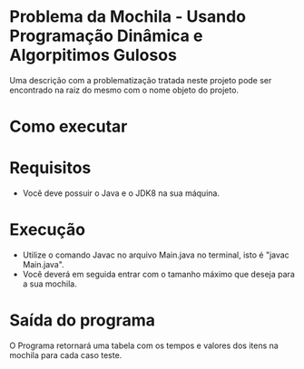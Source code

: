 # Problema da Mochila - Usando Programação Dinâmica e Algorpitimos Gulosos
Uma descrição com a problematização tratada neste projeto pode ser encontrado na raiz do mesmo com o nome objeto do projeto.

# Como executar
# Requisitos
* Você deve possuir o Java e o JDK8 na sua máquina.

# Execução
- Utilize o comando Javac no arquivo Main.java no terminal, isto é "javac Main.java".
- Você deverá em seguida entrar com o tamanho máximo que deseja para a sua mochila.

# Saída do programa
O Programa retornará uma tabela com os tempos e valores dos itens na mochila para cada caso teste.
